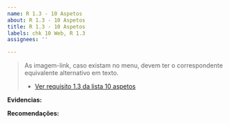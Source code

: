 ```yaml
---
name: R 1.3 - 10 Aspetos
about: R 1.3 - 10 Aspetos
title: R 1.3 - 10 Aspetos
labels: chk 10 Web, R 1.3
assignees: ''

---
```


> As imagem-link, caso existam no menu, devem ter o correspondente equivalente alternativo em texto.
> - [Ver requisito 1.3 da lista 10 aspetos](https://amagovpt.github.io/kit-selo/checklists/checklist-10aspetos#n13)

**Evidencias:**


**Recomendações:**
